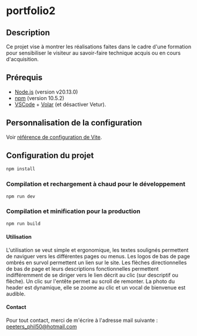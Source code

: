 # portfolio2

## Description

Ce projet vise à montrer les réalisations faites dans le cadre d'une formation pour sensibiliser le visiteur
au savoir-faire technique acquis ou en cours d'acquisition.

## Prérequis

- [Node.js](https://nodejs.org/) (version v20.13.0)
- [npm](https://www.npmjs.com/) (version 10.5.2)
- [VSCode](https://code.visualstudio.com/) + [Volar](https://marketplace.visualstudio.com/items?itemName=Vue.volar) (et désactiver Vetur).


## Personnalisation de la configuration

Voir [référence de configuration de Vite](https://vitejs.dev/config/).

## Configuration du projet

```sh
npm install
```

### Compilation et rechargement à chaud pour le développement

```sh
npm run dev
```

### Compilation et minification pour la production

```sh
npm run build
```
#### Utilisation

L'utilisation se veut simple et ergonomique, les textes soulignés permettent de naviguer vers les différentes pages ou menus. Les logos de bas de page ombrés en survol permettent un lien sur le site. Les flèches directionnelles de bas de page et leurs descriptions fonctionnelles permettent indifféremment de se diriger vers le lien décrit au clic (sur descriptif ou flèche). Un clic sur l'entête permet au scroll de remonter. La photo du header est dynamique, elle se zoome au clic et un vocal de bienvenue est audible.

#### Contact

Pour tout contact, merci de m'écrire à l'adresse mail suivante : peeters_phil50@hotmail.com



